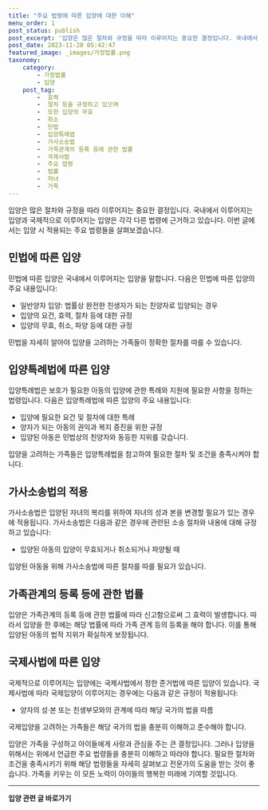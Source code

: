 ```yaml
---
title: "주요 법령에 따른 입양에 대한 이해"
menu_order: 1
post_status: publish
post_excerpt: '입양은 많은 절차와 규정을 따라 이루어지는 중요한 결정입니다. 국내에서 이루어지는 입양과 국제적으로 이루어지는 입양은 각각 다른 법령에 근거하고 있습니다. 이번 글에서는 입양 시 적용되는 주요 법령들을 살펴보겠습니다.'
post_date: 2023-11-20 05:42:47
featured_image: _images/가정법률.png
taxonomy:
    category:
        - 가정법률
        - 입양
    post_tag:
        -  효력
        -  절차 등을 규정하고 있으며
        -  또한 입양의 무효
        -  취소
        -  민법
        -  입양특례법
        -  가사소송법
        -  가족관계의 등록 등에 관한 법률
        -  국제사법
        -  주요 법령
        -  법률
        -  자녀
        -  가족
---
```



입양은 많은 절차와 규정을 따라 이루어지는 중요한 결정입니다. 국내에서 이루어지는 입양과 국제적으로 이루어지는 입양은 각각 다른 법령에 근거하고 있습니다. 이번 글에서는 입양 시 적용되는 주요 법령들을 살펴보겠습니다.

## 민법에 따른 입양

민법에 따른 입양은 국내에서 이루어지는 입양을 말합니다. 다음은 민법에 따른 입양의 주요 내용입니다:

- 일반양자 입양: 법률상 완전한 친생자가 되는 친양자로 입양되는 경우
- 입양의 요건, 효력, 절차 등에 대한 규정
- 입양의 무효, 취소, 파양 등에 대한 규정

민법을 자세히 알아야 입양을 고려하는 가족들이 정확한 절차를 따를 수 있습니다.

## 입양특례법에 따른 입양

입양특례법은 보호가 필요한 아동의 입양에 관한 특례와 지원에 필요한 사항을 정하는 법령입니다. 다음은 입양특례법에 따른 입양의 주요 내용입니다:

- 입양에 필요한 요건 및 절차에 대한 특례
- 양자가 되는 아동의 권익과 복지 증진을 위한 규정
- 입양된 아동은 민법상의 친양자와 동등한 지위를 갖습니다.

입양을 고려하는 가족들은 입양특례법을 참고하여 필요한 절차 및 조건을 충족시켜야 합니다.

## 가사소송법의 적용

가사소송법은 입양된 자녀의 복리를 위하여 자녀의 성과 본을 변경할 필요가 있는 경우에 적용됩니다. 가사소송법은 다음과 같은 경우에 관련된 소송 절차와 내용에 대해 규정하고 있습니다:

- 입양된 아동의 입양이 무효되거나 취소되거나 파양될 때

입양된 아동을 위해 가사소송법에 따른 절차를 따를 필요가 있습니다.

## 가족관계의 등록 등에 관한 법률

입양은 가족관계의 등록 등에 관한 법률에 따라 신고함으로써 그 효력이 발생합니다. 따라서 입양을 한 후에는 해당 법률에 따라 가족 관계 등의 등록을 해야 합니다. 이를 통해 입양된 아동의 법적 지위가 확실하게 보장됩니다.

## 국제사법에 따른 입양

국제적으로 이루어지는 입양에는 국제사법에서 정한 준거법에 따른 입양이 있습니다. 국제사법에 따라 국제입양이 이루어지는 경우에는 다음과 같은 규정이 적용됩니다:

- 양자의 성·본 또는 친생부모와의 관계에 따라 해당 국가의 법을 따름

국제입양을 고려하는 가족들은 해당 국가의 법을 충분히 이해하고 준수해야 합니다.

입양은 가족을 구성하고 아이들에게 사랑과 관심을 주는 큰 결정입니다. 그러나 입양을 위해서는 위에서 언급한 주요 법령들을 충분히 이해하고 따라야 합니다. 필요한 절차와 조건을 충족시키기 위해 해당 법령들을 자세히 살펴보고 전문가의 도움을 받는 것이 좋습니다. 가족을 키우는 이 모든 노력이 아이들의 행복한 미래에 기여할 것입니다.
























































<!-- wp:separator -->
<hr class="wp-block-separator has-alpha-channel-opacity"/>
<!-- /wp:separator -->

<!-- wp:group {"backgroundColor":"base","layout":{"type":"constrained"}} -->
<div class="wp-block-group has-base-background-color has-background"><!-- wp:paragraph {"align":"center","fontSize":"medium"} -->
<p class="has-text-align-center has-large-font-size"><strong>입양 관련 글 바로가기</strong></p>
<!-- /wp:paragraph -->


<!-- wp:latest-posts
{"categories":[{"id":1407,"count":19,"description":"","link":"https://uknowlaw.com/category/%ec%9e%85%ec%96%91/","name":"입양","slug":"입양","taxonomy":"category","parent":0,"meta":[],"_links":{"self":[{"href":"https://uknowlaw.com/wp-json/wp/v2/categories/1407"}],"collection":[{"href":"https://uknowlaw.com/wp-json/wp/v2/categories"}],"about":[{"href":"https://uknowlaw.com/wp-json/wp/v2/taxonomies/category"}],"wp:post_type":[{"href":"https://uknowlaw.com/wp-json/wp/v2/posts?categories=1407"}],"curies":[{"name":"wp","href":"https://api.w.org/{rel}","templated":true}]}}],"postsToShow":100,"excerptLength":28,"postLayout":"grid","columns":2,"featuredImageAlign":"left","featuredImageSizeSlug":"large","fontSize":"small"} /--></div>
<!-- /wp:group -->